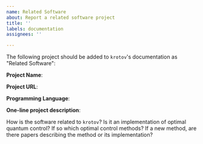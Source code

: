 ```yaml
---
name: Related Software
about: Report a related software project
title: ''
labels: documentation
assignees: ''

---
```


The following project should be added to `krotov`'s documentation as "Related Software":

**Project Name**:

**Project URL**:

**Programming Language**:

**One-line project description**:

How is the software related to `krotov`? Is it an implementation of optimal quantum control? If so which optimal control methods? If a new method, are there papers describing the method or its implementation?
